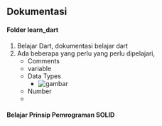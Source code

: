 ## Dokumentasi
#### Folder learn_dart
1. Belajar Dart, dokumentasi belajar dart
2. Ada beberapa yang perlu yang perlu dipelajari, 
   - Comments
   - variable
   - Data Types
     - ![gambar]('./../learn_dart/assets/datatype.jpg')
   - Number
   - 
#### Belajar Prinsip Pemrograman SOLID